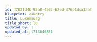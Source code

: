 ```yaml
---
id: f702fd4b-95a8-4e62-b2ed-376e1dca1aaf
blueprint: country
title: Luxemburg
title_short: lu
updated_by: 1
updated_at: 1713646851
---
```

